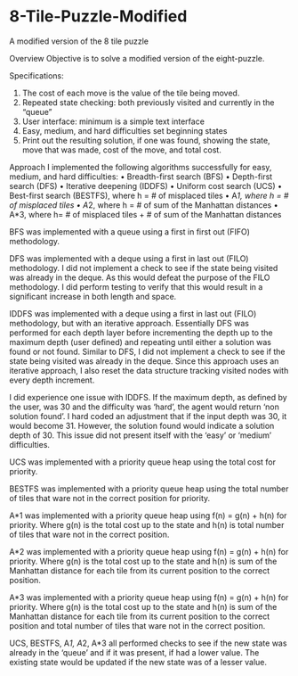 # 8-Tile-Puzzle-Modified
A modified version of the 8 tile puzzle

Overview
Objective is to solve a modified version of the eight-puzzle. 

Specifications:
1.	The cost of each move is the value of the tile being moved. 
2.	Repeated state checking: both previously visited and currently in the “queue”
3.	User interface: minimum is a simple text interface
4.	Easy, medium, and hard difficulties set beginning states
5.	Print out the resulting solution, if one was found, showing the state, move that was made, cost of the move, and total cost.

Approach
I implemented the following algorithms successfully for easy, medium, and hard difficulties:
•	Breadth-first search (BFS)
•	Depth-first search (DFS)
•	Iterative deepening (IDDFS)
•	Uniform cost search (UCS)
•	Best-first search (BESTFS), where h = # of misplaced tiles
•	A*1, where h = # of misplaced tiles
•	A*2, where h = # of sum of the Manhattan distances
•	A*3, where h= # of misplaced tiles + # of sum of the Manhattan distances

BFS was implemented with a queue using a first in first out (FIFO) methodology. 

DFS was implemented with a deque using a first in last out (FILO) methodology. I did not implement a check to see if the state being visited was already in the deque. As this would defeat the purpose of the FILO methodology. I did perform testing to verify that this would result in a significant increase in both length and space.

IDDFS was implemented with a deque using a first in last out (FILO) methodology, but with an iterative approach. Essentially DFS was performed for each depth layer before incrementing the depth up to the maximum depth (user defined) and repeating until either a solution was found or not found. Similar to DFS, I did not implement a check to see if the state being visited was already in the deque. Since this approach uses an iterative approach, I also reset the data structure tracking visited nodes with every depth increment.  

I did experience one issue with IDDFS. If the maximum depth, as defined by the user, was 30 and the difficulty was ‘hard’, the agent would return ‘non solution found’. I hard coded an adjustment that if the input depth was 30, it would become 31. However, the solution found would indicate a solution depth of 30. This issue did not present itself with the ‘easy’ or ‘medium’ difficulties.

UCS was implemented with a priority queue heap using the total cost for priority.

BESTFS was implemented with a priority queue heap using the total number of tiles that ware not in the correct position for priority.

A*1 was implemented with a priority queue heap using f(n) = g(n) + h(n) for priority. Where g(n) is the total cost up to the state and h(n) is total number of tiles that ware not in the correct position.

A*2 was implemented with a priority queue heap using f(n) = g(n) + h(n) for priority. Where g(n) is the total cost up to the state and h(n) is sum of the Manhattan distance for each tile from its current position to the correct position.

A*3 was implemented with a priority queue heap using f(n) = g(n) + h(n) for priority. Where g(n) is the total cost up to the state and h(n) is sum of the Manhattan distance for each tile from its current position to the correct position and total number of tiles that ware not in the correct position.

UCS, BESTFS, A*1, A*2, A*3 all performed checks to see if the new state was already in the ‘queue’ and if it was present, if had a lower value. The existing state would be updated if the new state was of a lesser value.
